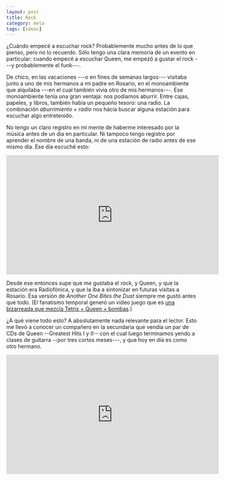 ```yaml
---
layout: post
title: Rock
category: meta
tags: [ideas]
---
```


¿Cuándo empecé a escuchar rock? Probablemente mucho antes de lo que
pienso, pero no lo recuerdo. Sólo tengo una clara memoria de un evento
en particular: cuando empecé a escuchar Queen, me empezó a gustar el
rock ---y probablemente el funk---.

De chico, en las vacaciones ---o en fines de semanas largos--- visitaba
junto a uno de mis hermanos a mi padre en Rosario, en el monoambiente
que alquilaba ---en el cual también vivía otro de mis hermanos---.
Ese monoambiente tenía una gran ventaja: nos podíamos aburrir. Entre
cajas, papeles, y libros, también había un pequeño tesoro: una
radio. La combinación *aburrimiento + radio* nos hacía buscar alguna
estación para escuchar algo entretenido.

No tengo un claro registro en mi mente de haberme interesado por la
música antes de un día en particular. Ni tampoco tengo registro por
aprender el nombre de una banda, ni de una estación de radio antes de
ese mismo día. Ese día escuché esto:

<iframe width="560" height="315" src="https://www.youtube.com/embed/CzxMpXBBOU4" frameborder="0" allowfullscreen>
</iframe>

Desde ese entonces supe que me gustaba el rock, y Queen, y que la
estación era Radiofónica, y que la iba a sintonizar en futuras visitas
a Rosario. Esa versión de *Another One Bites the Dust* siempre me gustó
antes que todo. (El fanatismo temporal generó un video juego que es
[una bizarreada que mezcla Tetris + Queen + bombas](https://davidcapello.com/games/tetris-queen/).)

¿A qué viene todo esto? A absolutamente nada relevante para el
lector. Esto me llevó a conocer un compañero en la secundaria que
vendía un par de CDs de Queen --Greatest Hits I y II-- con el cual
luego terminamos yendo a clases de guitarra --por tres cortos
meses---, y que hoy en día es como otro hermano.

<iframe width="560" height="315" src="https://www.youtube.com/embed/bY6PucZD_fs" frameborder="0" allowfullscreen>
</iframe>
